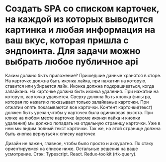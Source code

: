 # Создать SPA со списком карточек, на каждой из которых выводится картинка и любая информация на ваш вкус, которая пришла с эндпоинта. Для задачи можно выбрать любое публичное api

Каким должно быть приложение?
Пришедшие данные хранятся в сторе.
На карточке должна быть иконка лайка, при нажатии на которую, ставится или убирается лайк. Иконка должна подкрашиваться, когда залайкана.
На карточке должна быть иконка удаления. При нажатии на которую, карточка удаляется.
Сверху должна быть кнопка фильтра, которая по нажатию показывает только залайканые карточки. При отжатии опять показываются все карточки.
Контент карточки(текст) должен быть урезан,чтобы у карточек была одинаковая высота.
При клике на любом месте карточке (кроме иконки лайка и кнопки удаления) мы должно попадать на отдельную страницу карточки. Уже в нем мы видим полный текст карточки. Так же, на этой странице должна быть кнопка вернуться к списку карточек

Дизайн не важен, главное, чтобы было просто и аккуратно. По стэку ориентируемся на список ниже. Остальные решения на ваше усмотрение.
Стэк:
Typescript.
React.
Redux-toolkit (rtk-query).
